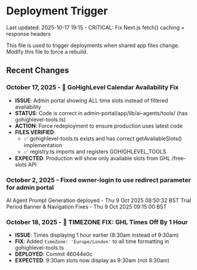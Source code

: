 # Deployment Trigger

Last updated: 2025-10-17 19:15 - CRITICAL: Fix Next.js fetch() caching + response headers

This file is used to trigger deployments when shared app files change.
Modify this file to force a rebuild.

## Recent Changes

### October 17, 2025 - 🔧 GoHighLevel Calendar Availability Fix

- **ISSUE**: Admin portal showing ALL time slots instead of filtered availability
- **STATUS**: Code is correct in admin-portal/app/lib/ai-agents/tools/ (has gohighlevel-tools.ts)
- **ACTION**: Force redeployment to ensure production uses latest code
- **FILES VERIFIED**:
  - ✅ gohighlevel-tools.ts exists and has correct getAvailableSlots() implementation
  - ✅ registry.ts imports and registers GOHIGHLEVEL_TOOLS
- **EXPECTED**: Production will show only available slots from GHL /free-slots API

### October 2, 2025 - Fixed owner-login to use redirect parameter for admin portal

AI Agent Prompt Generation deployed - Thu 9 Oct 2025 08:50:32 BST
Trial Period Banner & Navigation Fixes - Thu 9 Oct 2025 09:15:00 BST

### October 18, 2025 - 🔧 TIMEZONE FIX: GHL Times Off By 1 Hour

- **ISSUE**: Times displaying 1 hour earlier (8:30am instead of 9:30am)
- **FIX**: Added `timeZone: 'Europe/London'` to all time formatting in gohighlevel-tools.ts
- **DEPLOYED**: Commit 46044e0c
- **EXPECTED**: 9:30am slots now display as 9:30am (not 8:30am)
